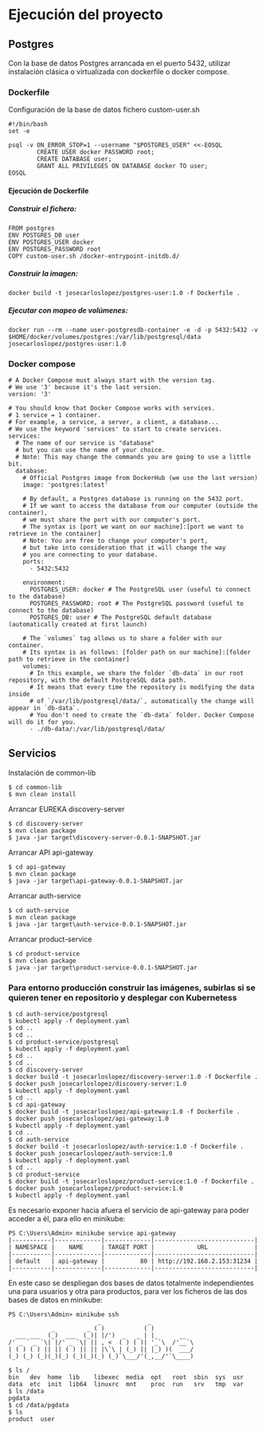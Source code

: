 # Ejecución del proyecto

## Postgres

Con la base de datos Postgres arrancada en el puerto 5432, utilizar instalación clásica o virtualizada con dockerfile o docker compose.

### Dockerfile

Configuración de la base de datos fichero custom-user.sh

```
#!/bin/bash
set -e

psql -v ON_ERROR_STOP=1 --username "$POSTGRES_USER" <<-EOSQL
        CREATE USER docker PASSWORD root;
        CREATE DATABASE user;
        GRANT ALL PRIVILEGES ON DATABASE docker TO user;
EOSQL
```

#### Ejecución de Dockerfile

##### Construir el fichero:

```
FROM postgres
ENV POSTGRES_DB user
ENV POSTGRES_USER docker
ENV POSTGRES_PASSWORD root
COPY custom-user.sh /docker-entrypoint-initdb.d/
```

##### Construir la imagen:

```
docker build -t josecarloslopez/postgres-user:1.0 -f Dockerfile .
```

##### Ejecutar con mapeo de volúmenes:

```
docker run --rm --name user-postgresdb-container -e -d -p 5432:5432 -v $HOME/docker/volumes/postgres:/var/lib/postgresql/data josecarloslopez/postgres-user:1.0
```

### Docker compose

```
# A Docker Compose must always start with the version tag.
# We use '3' because it's the last version.
version: '3'

# You should know that Docker Compose works with services.
# 1 service = 1 container.
# For example, a service, a server, a client, a database...
# We use the keyword 'services' to start to create services.
services:
  # The name of our service is "database"
  # but you can use the name of your choice.
  # Note: This may change the commands you are going to use a little bit.
  database:
    # Official Postgres image from DockerHub (we use the last version)
    image: 'postgres:latest'

    # By default, a Postgres database is running on the 5432 port.
    # If we want to access the database from our computer (outside the container),
    # we must share the port with our computer's port.
    # The syntax is [port we want on our machine]:[port we want to retrieve in the container]
    # Note: You are free to change your computer's port,
    # but take into consideration that it will change the way
    # you are connecting to your database.
    ports:
      - 5432:5432

    environment:
      POSTGRES_USER: docker # The PostgreSQL user (useful to connect to the database)
      POSTGRES_PASSWORD: root # The PostgreSQL password (useful to connect to the database)
      POSTGRES_DB: user # The PostgreSQL default database (automatically created at first launch)
      
    # The `volumes` tag allows us to share a folder with our container.
    # Its syntax is as follows: [folder path on our machine]:[folder path to retrieve in the container]
    volumes:
      # In this example, we share the folder `db-data` in our root repository, with the default PostgreSQL data path.
      # It means that every time the repository is modifying the data inside
      # of `/var/lib/postgresql/data/`, automatically the change will appear in `db-data`.
      # You don't need to create the `db-data` folder. Docker Compose will do it for you.
      - ./db-data/:/var/lib/postgresql/data/
```



## Servicios

Instalación de common-lib

```
$ cd common-lib
$ mvn clean install
```

Arrancar EUREKA discovery-server

```
$ cd discovery-server
$ mvn clean package
$ java -jar target\discovery-server-0.0.1-SNAPSHOT.jar
```

Arrancar API api-gateway

```
$ cd api-gateway
$ mvn clean package
$ java -jar target\api-gateway-0.0.1-SNAPSHOT.jar
```

Arrancar auth-service

```
$ cd auth-service
$ mvn clean package
$ java -jar target\auth-service-0.0.1-SNAPSHOT.jar
```

Arrancar product-service

```
$ cd product-service
$ mvn clean package
$ java -jar target\product-service-0.0.1-SNAPSHOT.jar
```



### Para entorno producción construir las imágenes, subirlas si se quieren tener en repositorio y desplegar con Kubernetess

```
$ cd auth-service/postgresql
$ kubectl apply -f deployment.yaml
$ cd ..
$ cd ..
$ cd product-service/postgresql
$ kubectl apply -f deployment.yaml
$ cd ..
$ cd ..
$ cd discovery-server
$ docker build -t josecarloslopez/discovery-server:1.0 -f Dockerfile .
$ docker push josecarloslopez/discovery-server:1.0
$ kubectl apply -f deployment.yaml
$ cd ..
$ cd api-gateway
$ docker build -t josecarloslopez/api-gateway:1.0 -f Dockerfile .
$ docker push josecarloslopez/api-gateway:1.0
$ kubectl apply -f deployment.yaml
$ cd ..
$ cd auth-service
$ docker build -t josecarloslopez/auth-service:1.0 -f Dockerfile .
$ docker push josecarloslopez/auth-service:1.0
$ kubectl apply -f deployment.yaml
$ cd ..
$ cd product-service
$ docker build -t josecarloslopez/product-service:1.0 -f Dockerfile .
$ docker push josecarloslopez/product-service:1.0
$ kubectl apply -f deployment.yaml
```

Es necesario exponer hacia afuera el servicio de api-gateway para poder acceder a él, para ello en minikube:

```
PS C:\Users\Admin> minikube service api-gateway
|-----------|-------------|-------------|----------------------------|
| NAMESPACE |    NAME     | TARGET PORT |            URL             |
|-----------|-------------|-------------|----------------------------|
| default   | api-gateway |          80 | http://192.168.2.153:31234 |
|-----------|-------------|-------------|----------------------------|
```

En este caso se despliegan dos bases de datos totalmente independientes una para usuarios y otra para productos, para ver los ficheros de las dos bases de datos en minikube:

```
PS C:\Users\Admin> minikube ssh
                         _             _
            _         _ ( )           ( )
  ___ ___  (_)  ___  (_)| |/')  _   _ | |_      __
/' _ ` _ `\| |/' _ `\| || , <  ( ) ( )| '_`\  /'__`\
| ( ) ( ) || || ( ) || || |\`\ | (_) || |_) )(  ___/
(_) (_) (_)(_)(_) (_)(_)(_) (_)`\___/'(_,__/'`\____)

$ ls /
bin   dev  home  lib    libexec  media  opt   root  sbin  sys  usr
data  etc  init  lib64  linuxrc  mnt    proc  run   srv   tmp  var
$ ls /data
pgdata
$ cd /data/pgdata
$ ls
product  user
```

